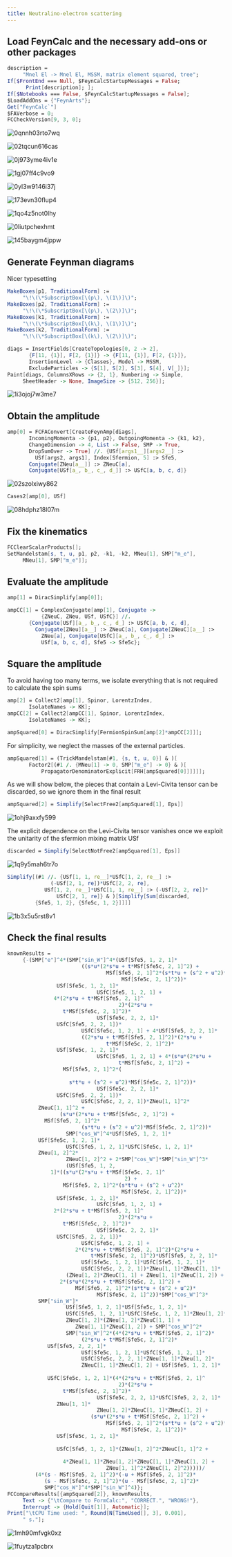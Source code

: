 ```yaml
---
title: Neutralino-electron scattering
---
```



## Load FeynCalc and the necessary add-ons or other packages

```mathematica
description = 
     "Mnel El -> Mnel El, MSSM, matrix element squared, tree"; 
If[$FrontEnd === Null, $FeynCalcStartupMessages = False; 
      Print[description]; ]; 
If[$Notebooks === False, $FeynCalcStartupMessages = False]; 
$LoadAddOns = {"FeynArts"}; 
Get["FeynCalc`"]
$FAVerbose = 0; 
FCCheckVersion[9, 3, 0]; 
```

![0qnnh03rto7wq](img/0qnnh03rto7wq.svg)

![02tqcun616cas](img/02tqcun616cas.svg)

![0j973yme4iv1e](img/0j973yme4iv1e.svg)

![1gj07ff4c9vo9](img/1gj07ff4c9vo9.svg)

![0yl3w9146i37j](img/0yl3w9146i37j.svg)

![173evn30flup4](img/173evn30flup4.svg)

![1qo4z5not0lhy](img/1qo4z5not0lhy.svg)

![0liutpchexhmt](img/0liutpchexhmt.svg)

![145baygm4jppw](img/145baygm4jppw.svg)

## Generate Feynman diagrams

Nicer typesetting

```mathematica
MakeBoxes[p1, TraditionalForm] := 
     "\!\(\*SubscriptBox[\(p\), \(1\)]\)"; 
MakeBoxes[p2, TraditionalForm] := 
     "\!\(\*SubscriptBox[\(p\), \(2\)]\)"; 
MakeBoxes[k1, TraditionalForm] := 
     "\!\(\*SubscriptBox[\(k\), \(1\)]\)"; 
MakeBoxes[k2, TraditionalForm] := 
     "\!\(\*SubscriptBox[\(k\), \(2\)]\)"; 
```

```mathematica
diags = InsertFields[CreateTopologies[0, 2 -> 2], 
       {F[11, {1}], F[2, {1}]} -> {F[11, {1}], F[2, {1}]}, 
       InsertionLevel -> {Classes}, Model -> MSSM, 
       ExcludeParticles -> {S[1], S[2], S[3], S[4], V[_]}]; 
Paint[diags, ColumnsXRows -> {2, 1}, Numbering -> Simple, 
     SheetHeader -> None, ImageSize -> {512, 256}]; 
```

![1i3ojoj7w3me7](img/1i3ojoj7w3me7.svg)

## Obtain the amplitude

```mathematica
amp[0] = FCFAConvert[CreateFeynAmp[diags], 
       IncomingMomenta -> {p1, p2}, OutgoingMomenta -> {k1, k2}, 
       ChangeDimension -> 4, List -> False, SMP -> True, 
       DropSumOver -> True] //. {USf[args1__][args2__] :> 
         USf[args2, args1], Index[Sfermion, 5] :> Sfe5, 
       Conjugate[ZNeu[a__]] :> ZNeuC[a], 
       Conjugate[USf[a_, b_, c_, d_]] :> USfC[a, b, c, d]}
```

![02szolxiwy862](img/02szolxiwy862.svg)

```mathematica
Cases2[amp[0], USf]
```

![08hdphz18l07m](img/08hdphz18l07m.svg)

## Fix the kinematics

```mathematica
FCClearScalarProducts[]; 
SetMandelstam[s, t, u, p1, p2, -k1, -k2, MNeu[1], SMP["m_e"], 
     MNeu[1], SMP["m_e"]]; 
```

## Evaluate the amplitude

```mathematica
amp[1] = DiracSimplify[amp[0]]; 
```

```mathematica
ampCC[1] = ComplexConjugate[amp[1], Conjugate -> 
           {ZNeuC, ZNeu, USf, USfC}] //. 
       {Conjugate[USf][a_, b_, c_, d_] :> USfC[a, b, c, d], 
         Conjugate[ZNeu][a__] :> ZNeuC[a], Conjugate[ZNeuC][a__] :> 
           ZNeu[a], Conjugate[USfC][a_, b_, c_, d_] :> 
           USf[a, b, c, d], Sfe5 -> Sfe5c}; 
```

## Square the amplitude

To avoid having too many terms, we isolate everything that is not required to calculate the spin sums

```mathematica
amp[2] = Collect2[amp[1], Spinor, LorentzIndex, 
       IsolateNames -> KK]; 
ampCC[2] = Collect2[ampCC[1], Spinor, LorentzIndex, 
       IsolateNames -> KK]; 
```

```mathematica
ampSquared[0] = DiracSimplify[FermionSpinSum[amp[2]*ampCC[2]]]; 
```

For simplicity, we neglect the masses of the external particles.

```mathematica
ampSquared[1] = (TrickMandelstam[#1, {s, t, u, 0}] & )[
       Factor2[(#1 /. {MNeu[1] -> 0, SMP["m_e"] -> 0} & )[
           PropagatorDenominatorExplicit[FRH[ampSquared[0]]]]]]; 
```

As we will show below, the pieces that contain a Levi-Civita tensor can be discarded, so we ignore
them in the final result

```mathematica
ampSquared[2] = Simplify[SelectFree2[ampSquared[1], Eps]]
```

![1ohj9axxfy599](img/1ohj9axxfy599.svg)

The explicit dependence on the Levi-Civita tensor vanishes once we exploit the unitarity of the
sfermion mixing matrix USf

```mathematica
discarded = Simplify[SelectNotFree2[ampSquared[1], Eps]]
```

![1q9y5mah6tr7o](img/1q9y5mah6tr7o.svg)

```mathematica
Simplify[(#1 //. {USf[1, 1, re__]*USfC[1, 2, re__] :> 
              (-USf[2, 1, re])*USfC[2, 2, re], 
            USf[1, 2, re__]*USfC[1, 1, re__] :> (-USf[2, 2, re])*
                USfC[2, 1, re]} & )[Simplify[Sum[discarded, 
         {Sfe5, 1, 2}, {Sfe5c, 1, 2}]]]]
```

![1b3x5u5rst8v1](img/1b3x5u5rst8v1.svg)

## Check the final results

```mathematica
knownResults = 
     {-(SMP["e"]^4*(SMP["sin_W"]^4*(USf[Sfe5, 1, 2, 1]*
                        ((s*u*(2*s*u + t*MSf[Sfe5c, 2, 1]^2) + 
                                MSf[Sfe5, 2, 1]^2*(s*t*u + (s^2 + u^2)*
                                     MSf[Sfe5c, 2, 1]^2))*
                USf[Sfe5c, 1, 2, 1]*
                             USfC[Sfe5, 1, 2, 1] + 
               4*(2*s*u + t*MSf[Sfe5, 2, 1]^
                                    2)*(2*s*u + 
                  t*MSf[Sfe5c, 2, 1]^2)*
                             USf[Sfe5c, 2, 2, 1]*
                USfC[Sfe5, 2, 2, 1])*
                        USfC[Sfe5c, 1, 2, 1] + 4*USf[Sfe5, 2, 2, 1]*
                        ((2*s*u + t*MSf[Sfe5, 2, 1]^2)*(2*s*u + 
                                t*MSf[Sfe5c, 2, 1]^2)*
                USf[Sfe5c, 1, 2, 1]*
                             USfC[Sfe5, 1, 2, 1] + 4*(s*u*(2*s*u + 
                                    t*MSf[Sfe5c, 2, 1]^2) + 
                  MSf[Sfe5, 2, 1]^2*(
                                    
                    s*t*u + (s^2 + u^2)*MSf[Sfe5c, 2, 1]^2))*
                             USf[Sfe5c, 2, 2, 1]*
                USfC[Sfe5, 2, 2, 1])*
                        USfC[Sfe5c, 2, 2, 1])*ZNeu[1, 1]^2*
          ZNeuC[1, 1]^2 + 
                 (s*u*(2*s*u + t*MSf[Sfe5c, 2, 1]^2) + 
            MSf[Sfe5, 2, 1]^2*
                        (s*t*u + (s^2 + u^2)*MSf[Sfe5c, 2, 1]^2))*
                   SMP["cos_W"]^4*USf[Sfe5, 1, 2, 1]*
          USf[Sfe5c, 1, 2, 1]*
                   USfC[Sfe5, 1, 2, 1]*USfC[Sfe5c, 1, 2, 1]*
          ZNeu[1, 2]^2*
                   ZNeuC[1, 2]^2 + 2*SMP["cos_W"]*SMP["sin_W"]^3*
                   (USf[Sfe5, 1, 2, 
              1]*((s*u*(2*s*u + t*MSf[Sfe5c, 2, 1]^
                                      2) + 
                  MSf[Sfe5, 2, 1]^2*(s*t*u + (s^2 + u^2)*
                                     MSf[Sfe5c, 2, 1]^2))*
                USf[Sfe5c, 1, 2, 1]*
                             USfC[Sfe5, 1, 2, 1] + 
               2*(2*s*u + t*MSf[Sfe5, 2, 1]^
                                    2)*(2*s*u + 
                  t*MSf[Sfe5c, 2, 1]^2)*
                             USf[Sfe5c, 2, 2, 1]*
                USfC[Sfe5, 2, 2, 1])*
                        USfC[Sfe5c, 1, 2, 1] + 
                      2*(2*s*u + t*MSf[Sfe5, 2, 1]^2)*(2*s*u + 
                           t*MSf[Sfe5c, 2, 1]^2)*USf[Sfe5, 2, 2, 1]*
                        USf[Sfe5c, 1, 2, 1]*USfC[Sfe5, 1, 2, 1]*
                        USfC[Sfe5c, 2, 2, 1])*ZNeu[1, 1]*ZNeuC[1, 1]*
                   (ZNeu[1, 2]*ZNeuC[1, 1] + ZNeu[1, 1]*ZNeuC[1, 2]) + 
                 2*(s*u*(2*s*u + t*MSf[Sfe5c, 2, 1]^2) + 
                      MSf[Sfe5, 2, 1]^2*(s*t*u + (s^2 + u^2)*
                             MSf[Sfe5c, 2, 1]^2))*SMP["cos_W"]^3*
          SMP["sin_W"]*
                   USf[Sfe5, 1, 2, 1]*USf[Sfe5c, 1, 2, 1]*
                   USfC[Sfe5, 1, 2, 1]*USfC[Sfe5c, 1, 2, 1]*ZNeu[1, 2]*
                   ZNeuC[1, 2]*(ZNeu[1, 2]*ZNeuC[1, 1] + 
                      ZNeu[1, 1]*ZNeuC[1, 2]) + SMP["cos_W"]^2*
                   SMP["sin_W"]^2*(4*(2*s*u + t*MSf[Sfe5, 2, 1]^2)*
                        (2*s*u + t*MSf[Sfe5c, 2, 1]^2)*
             USf[Sfe5, 2, 2, 1]*
                        USf[Sfe5c, 1, 2, 1]*USfC[Sfe5, 1, 2, 1]*
                        USfC[Sfe5c, 2, 2, 1]*ZNeu[1, 1]*ZNeu[1, 2]*
                        ZNeuC[1, 1]*ZNeuC[1, 2] + USf[Sfe5, 1, 2, 1]*
                        
             USfC[Sfe5c, 1, 2, 1]*(4*(2*s*u + t*MSf[Sfe5, 2, 1]^
                                    2)*(2*s*u + 
                  t*MSf[Sfe5c, 2, 1]^2)*
                             USf[Sfe5c, 2, 2, 1]*USfC[Sfe5, 2, 2, 1]*
                ZNeu[1, 1]*
                             ZNeu[1, 2]*ZNeuC[1, 1]*ZNeuC[1, 2] + 
                           (s*u*(2*s*u + t*MSf[Sfe5c, 2, 1]^2) + 
                                MSf[Sfe5, 2, 1]^2*(s*t*u + (s^2 + u^2)*
                                     MSf[Sfe5c, 2, 1]^2))*
                USf[Sfe5c, 1, 2, 1]*
                             
                USfC[Sfe5, 1, 2, 1]*(ZNeu[1, 2]^2*ZNeuC[1, 1]^2 + 
                                
                  4*ZNeu[1, 1]*ZNeu[1, 2]*ZNeuC[1, 1]*ZNeuC[1, 2] + 
                                ZNeu[1, 1]^2*ZNeuC[1, 2]^2)))))/
         (4*(s - MSf[Sfe5, 2, 1]^2)*(-u + MSf[Sfe5, 2, 1]^2)*
            (s - MSf[Sfe5c, 2, 1]^2)*(u - MSf[Sfe5c, 2, 1]^2)*
            SMP["cos_W"]^4*SMP["sin_W"]^4)}; 
FCCompareResults[{ampSquared[2]}, knownResults, 
     Text -> {"\tCompare to FormCalc:", "CORRECT.", "WRONG!"}, 
     Interrupt -> {Hold[Quit[1]], Automatic}]; 
Print["\tCPU Time used: ", Round[N[TimeUsed[], 3], 0.001], 
     " s."]; 
```

![1mh90mfvgk0xz](img/1mh90mfvgk0xz.svg)

![1fuytza1pcbrx](img/1fuytza1pcbrx.svg)
